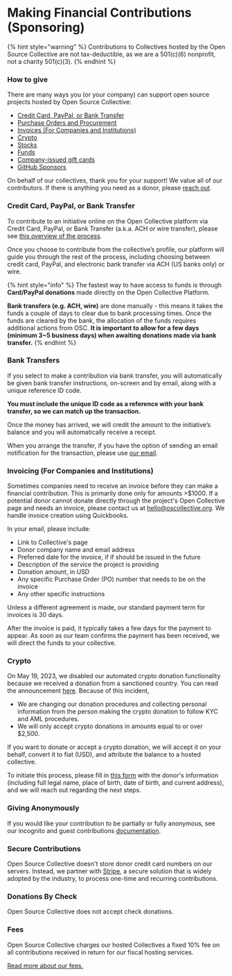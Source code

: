 # Making Financial Contributions (Sponsoring)

{% hint style="warning" %}
Contributions to Collectives hosted by the Open Source Collective are not tax-deductible, as we are a 501(c)(6) nonprofit, not a charity 501(c)(3).
{% endhint %}

### How to give

There are many ways you (or your company) can support open source projects hosted by Open Source Collective:

* [Credit Card, PayPal, or Bank Transfer](./#giving-via-credit-card-paypal-or-bank-transfer)
* [Purchase Orders and Procurement](purchase-orders-and-procurement.md#how-it-works)
* [Invoices (For Companies and Institutions)](./#invoicing-for-companies-and-institutions)
* [Crypto](./#crpyto)
* [Stocks](https://openstocks.co)
* [Funds](funds-for-open-source.md)
* [Company-issued gift cards](https://opencollective.com/gift-cards)
* [GitHub Sponsors](../../campaigns-programs-and-partnerships/github-sponsors.md)

On behalf of our collectives, thank you for your support! We value all of our contributors. If there is anything you need as a donor, please [reach out](../../about/contact.md).

### Credit Card, PayPal, or Bank Transfer

To contribute to an initiative online on the Open Collective platform via Credit Card, PayPal, or Bank Transfer (a.k.a. ACH or wire transfer), please see [this overview of the process](https://docs.opencollective.com/help/financial-contributors/payments).

Once you choose to contribute from the collective’s profile, our platform will guide you through the rest of the process, including choosing between credit card, PayPal, and electronic bank transfer via ACH (US banks only) or wire.

{% hint style="info" %}
The fastest way to have access to funds is through **Card/PayPal donations** made directly on the Open Collective Platform.

**Bank transfers (e.g. ACH, wire)** are done manually - this means it takes the funds a couple of days to clear due to bank processing times. Once the funds are cleared by the bank, the allocation of the funds requires additional actions from OSC. **It is important to allow for a few days (minimum 3\~5 business days) when awaiting donations made via bank transfer.**
{% endhint %}

### **Bank Transfers**

If you select to make a contribution via bank transfer, you will automatically be given bank transfer instructions, on-screen and by email, along with a unique reference ID code.

**You must include the unique ID code as a reference with your bank transfer, so we can match up the transaction.**

Once the money has arrived, we will credit the amount to the initiative’s balance and you will automatically receive a receipt.‌

When you arrange the transfer, if you have the option of sending an email notification for the transaction, please use [our email](../../about/contact.md).

### Invoicing (For Companies and Institutions)

Sometimes companies need to receive an invoice before they can make a financial contribution. This is primarily done only for amounts >$1000. If a potential donor cannot donate directly through the project's Open Collective page and needs an invoice, please contact us at hello@oscollective.org. We handle invoice creation using Quickbooks.

In your email, please include:

* Link to Collective's page
* Donor company name and email address
* Preferred date for the invoice, if if should be issued in the future
* Description of the service the project is providing
* Donation amount, in USD
* Any specific Purchase Order (PO) number that needs to be on the invoice
* Any other specific instructions

Unless a different agreement is made, our standard payment term for invoices is 30 days.

After the invoice is paid, it typically takes a few days for the payment to appear. As soon as our team confirms the payment has been received, we will direct the funds to your collective.&#x20;

### Crypto

On May 19, 2023, we disabled our automated crypto donation functionality because we received a donation from a sanctioned country. You can read the announcement [here](https://opencollective.com/opensource/updates/open-source-collective-is-disabling-contributions-in-cryptocurrencies). Because of this incident,&#x20;

* We are changing our donation procedures and collecting personal information from the person making the crypto donation to follow KYC and AML procedures.
* We will only accept crypto donations in amounts equal to or over $2,500.

If you want to donate or accept a crypto donation, we will accept it on your behalf, convert it to fiat (USD), and attribute the balance to a hosted collective.

To initiate this process, please fill in [this form](https://form.asana.com/?k=0qJRLfChBud2xoY0ygU-kg\&d=477117439367644) with the donor's information (including full legal name, place of birth, date of birth, and current address), and we will reach out regarding the next steps.

### **Giving Anonymously**

If you would like your contribution to be partially or fully anonymous, see our incognito and guest contributions [documentation](https://docs.opencollective.com/help/financial-contributors/guest-contributions).

### **Secure Contributions**

Open Source Collective doesn't store donor credit card numbers on our servers. Instead, we partner with [Stripe](https://stripe.com/docs/security/stripe), a secure solution that is widely adopted by the industry, to process one-time and recurring contributions.

### Donations By Check

Open Source Collective does not accept check donations.

### Fees

Open Source Collective charges our hosted Collectives a fixed 10% fee on all contributions received in return for our fiscal hosting services.

[Read more about our fees.](../fees.md)
